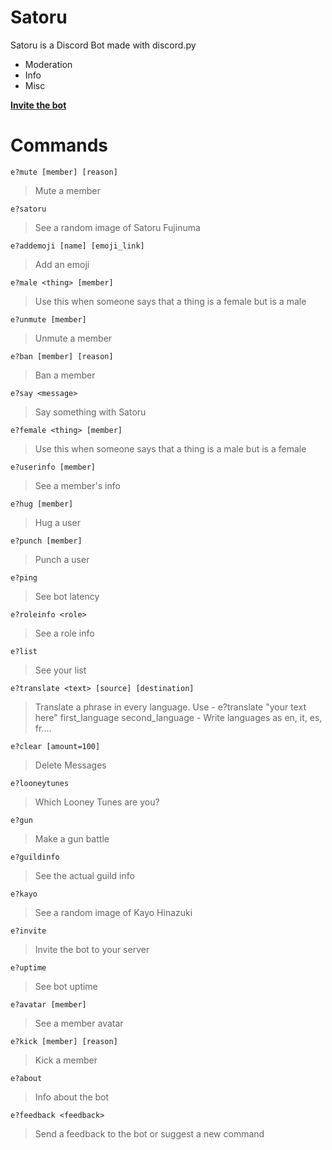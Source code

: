 # Satoru
Satoru is a Discord Bot made with discord.py
- Moderation
- Info 
- Misc

**[Invite the bot](https://discordapp.com/api/oauth2/authorize?client_id=635044836830871562&permissions=321606&scope=bot)**

# Commands

`e?mute [member] [reason]`

> Mute a member 

`e?satoru `

> See a random image of Satoru Fujinuma 

`e?addemoji [name] [emoji_link]`

> Add an emoji 

`e?male <thing> [member]`

> Use this when someone says that a thing is a female but is a male 

`e?unmute [member]`

> Unmute a member 

`e?ban [member] [reason]`

> Ban a member 

`e?say <message>`

> Say something with Satoru 

`e?female <thing> [member]`

> Use this when someone says that a thing is a male but is a female 

`e?userinfo [member]`

> See a member's info 

`e?hug [member]`

> Hug a user 

`e?punch [member]`

> Punch a user 

`e?ping `

> See bot latency 

`e?roleinfo <role>`

> See a role info 

`e?list `

> See your list 

`e?translate <text> [source] [destination]`

> Translate a phrase in every language. Use - e?translate "your text here" first_language second_language - Write languages as en, it, es, fr.... 

`e?clear [amount=100]`

> Delete Messages 

`e?looneytunes `

> Which Looney Tunes are you? 

`e?gun `

> Make a gun battle 

`e?guildinfo `

> See the actual guild info 

`e?kayo `

> See a random image of Kayo Hinazuki 

`e?invite `

> Invite the bot to your server 

`e?uptime `

> See bot uptime 

`e?avatar [member]`

> See a member avatar 

`e?kick [member] [reason]`

> Kick a member 

`e?about `

> Info about the bot 

`e?feedback <feedback>`

> Send a feedback to the bot or suggest a new command 


